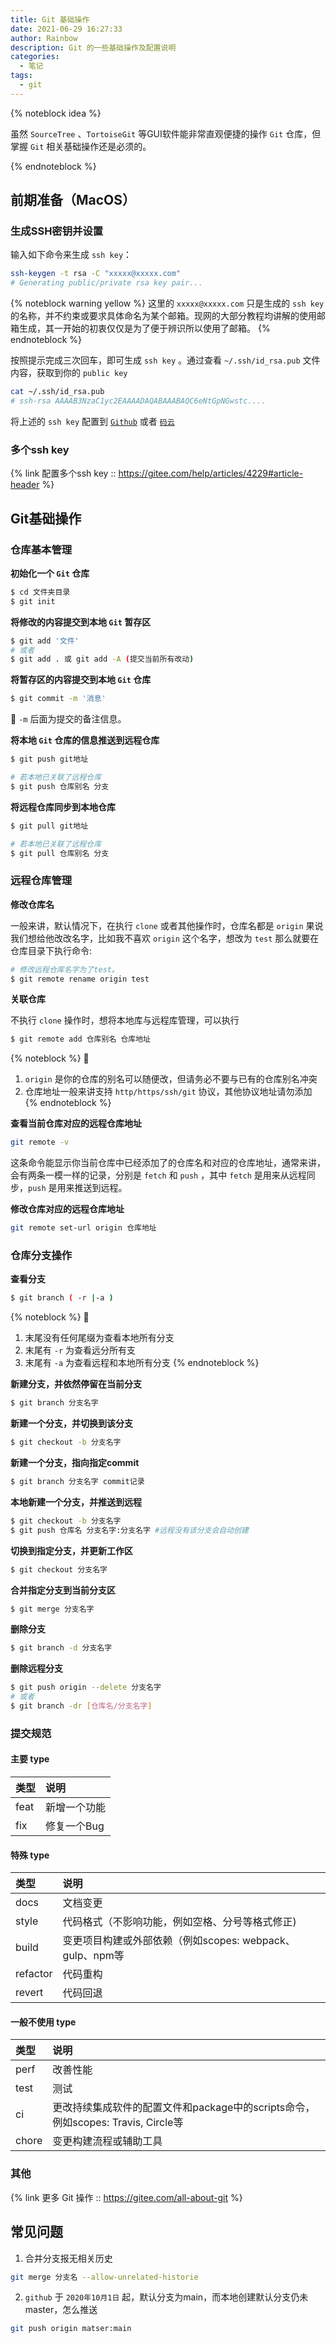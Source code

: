 ```yaml
---
title: Git 基础操作
date: 2021-06-29 16:27:33
author: Rainbow
description: Git 的一些基础操作及配置说明
categories:
  - 笔记
tags:
  - git
---
```


{% noteblock idea %}

虽然 `SourceTree` 、`TortoiseGit` 等GUI软件能非常直观便捷的操作 `Git` 仓库，但掌握 `Git` 相关基础操作还是必须的。

{% endnoteblock %}

## 前期准备（MacOS）

### 生成SSH密钥并设置

输入如下命令来生成 `ssh key`：

```bash 生成ssh key
ssh-keygen -t rsa -C "xxxxx@xxxxx.com"  
# Generating public/private rsa key pair...
```

{% noteblock warning yellow %}
这里的 `xxxxx@xxxxx.com` 只是生成的 `ssh key` 的名称，并不约束或要求具体命名为某个邮箱。现网的大部分教程均讲解的使用邮箱生成，其一开始的初衷仅仅是为了便于辨识所以使用了邮箱。
{% endnoteblock %}

按照提示完成三次回车，即可生成 `ssh key` 。通过查看 `~/.ssh/id_rsa.pub` 文件内容，获取到你的 `public key`

```bash 复制id_rsa.pub
cat ~/.ssh/id_rsa.pub
# ssh-rsa AAAAB3NzaC1yc2EAAAADAQABAAABAQC6eNtGpNGwstc....
```

将上述的 `ssh key` 配置到 [`Github`](https://github.com/) 或者 [`码云`](https://gitee.com/)

### 多个ssh key

{% link 配置多个ssh key :: https://gitee.com/help/articles/4229#article-header %}



## Git基础操作

### 仓库基本管理

**初始化一个 `Git` 仓库**

```bash 初始化仓库
$ cd 文件夹目录
$ git init
```

**将修改的内容提交到本地 `Git` 暂存区**

```bash 提交到本地的暂存区
$ git add '文件'
# 或者
$ git add . 或 git add -A (提交当前所有改动)
```

**将暂存区的内容提交到本地 `Git` 仓库**

```bash 提交到本地仓库
$ git commit -m '消息'
```

:pushpin: `-m` 后面为提交的备注信息。

**将本地 `Git` 仓库的信息推送到远程仓库**

```bash 推送到远程仓库
$ git push git地址

# 若本地已关联了远程仓库
$ git push 仓库别名 分支
```

**将远程仓库同步到本地仓库**

```bash 拉取远程仓库
$ git pull git地址

# 若本地已关联了远程仓库
$ git pull 仓库别名 分支
```
### 远程仓库管理

**修改仓库名**

一般来讲，默认情况下，在执行 `clone` 或者其他操作时，仓库名都是 `origin` 果说我们想给他改改名字，比如我不喜欢 `origin` 这个名字，想改为 `test` 那么就要在仓库目录下执行命令:

```bash 修改远程仓库在本地的别名
# 修改远程仓库名字为了test。
$ git remote rename origin test
```


**关联仓库**

不执行 `clone` 操作时，想将本地库与远程库管理，可以执行

```bash 关联远程仓库
$ git remote add 仓库别名 仓库地址
```
{% noteblock %}
:pushpin:
1. `origin` 是你的仓库的别名可以随便改，但请务必不要与已有的仓库别名冲突 
2. 仓库地址一般来讲支持 `http/https/ssh/git` 协议，其他协议地址请勿添加
{% endnoteblock  %}

**查看当前仓库对应的远程仓库地址**

```bash 查看远程仓库地址
git remote -v
```

这条命令能显示你当前仓库中已经添加了的仓库名和对应的仓库地址，通常来讲，会有两条一模一样的记录，分别是 `fetch` 和 `push` ，其中 `fetch` 是用来从远程同步，`push` 是用来推送到远程。

**修改仓库对应的远程仓库地址**

```bash 修改别名的远程仓库地址
git remote set-url origin 仓库地址
```

### 仓库分支操作

**查看分支**

```bash 查看分支
$ git branch ( -r |-a )

```
{% noteblock %}
:pushpin:
1. 末尾没有任何尾缀为查看本地所有分支
2. 末尾有 `-r` 为查看远分所有支
3. 末尾有 `-a` 为查看远程和本地所有分支
{% endnoteblock  %}

**新建分支，并依然停留在当前分支**

```bash 新建分支，并依然停留在当前分支
$ git branch 分支名字
```

**新建一个分支，并切换到该分支**

```bash 新建一个分支，并切换到该分支
$ git checkout -b 分支名字
```

**新建一个分支，指向指定commit**

```bash 新建一个分支，指向指定commit
$ git branch 分支名字 commit记录
```

**本地新建一个分支，并推送到远程**

```bash 本地新建一个分支，并推送到远程
$ git checkout -b 分支名字 
$ git push 仓库名 分支名字:分支名字 #远程没有该分支会自动创建
```

**切换到指定分支，并更新工作区**

```bash 切换到指定分支，并更新工作区
$ git checkout 分支名字
```

**合并指定分支到当前分支区**

```bash 合并指定分支到当前分支区
$ git merge 分支名字
```

**删除分支**

```bash 删除分支
$ git branch -d 分支名字
```
**删除远程分支**

```bash 删除远程分支
$ git push origin --delete 分支名字
# 或者
$ git branch -dr [仓库名/分支名字]
```
### 提交规范

#### 主要 type

|  类型      |  说明  |
| :----     | :----  |
|  feat     |  新增一个功能 |
|  fix      |  修复一个Bug |

#### 特殊 type

|  类型      |  说明  |
| :----     | :----  |
|  docs     |  文档变更 |
|  style    |  代码格式（不影响功能，例如空格、分号等格式修正) |
|  build    |  变更项目构建或外部依赖（例如scopes: webpack、gulp、npm等 |
|  refactor |  代码重构 |
|  revert   |  代码回退 |

#### 一般不使用 type

|  类型      |  说明  |
| :----     | :----  |
|  perf     |  改善性能 |
|  test     |  测试 |
|  ci       |  更改持续集成软件的配置文件和package中的scripts命令，例如scopes: Travis, Circle等 |
|  chore    |  变更构建流程或辅助工具 |

### 其他

{% link 更多 Git 操作 :: https://gitee.com/all-about-git %}



## 常见问题
1. 合并分支报无相关历史

```bash 合并分支报无相关历史
git merge 分支名 --allow-unrelated-historie
```

2. `github` 于 `2020年10月1日` 起，默认分支为main，而本地创建默认分支仍未master，怎么推送

```bash 推送到远程仓库某个分支
git push origin matser:main
```
